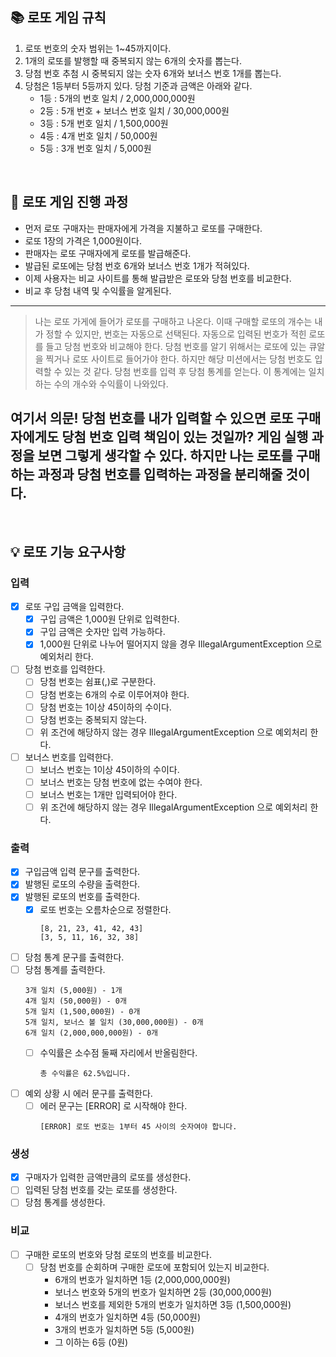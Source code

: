 ## 📚 로또 게임 규칙

1. 로또 번호의 숫자 범위는 1~45까지이다.
2. 1개의 로또를 발행할 때 중복되지 않는 6개의 숫자를 뽑는다.
3. 당첨 번호 추첨 시 중복되지 않는 숫자 6개와 보너스 번호 1개를 뽑는다.
4. 당첨은 1등부터 5등까지 있다. 당첨 기준과 금액은 아래와 같다.
    - 1등 : 5개의 번호 일치 / 2,000,000,000원
    - 2등 : 5개 번호 + 보너스 번호 일치 / 30,000,000원
    - 3등 : 5개 번호 일치 / 1,500,000원
    - 4등 : 4개 번호 일치 / 50,000원
    - 5등 : 3개 번호 일치 / 5,000원

<br>

## 🤔 로또 게임 진행 과정

- 먼저 로또 구매자는 판매자에게 가격을 지불하고 로또를 구매한다.
- 로또 1장의 가격은 1,000원이다.
- 판매자는 로또 구매자에게 로또를 발급해준다.
- 발급된 로또에는 당첨 번호 6개와 보너스 번호 1개가 적혀있다.
- 이제 사용자는 비교 사이트를 통해 발급받은 로또와 당첨 번호를 비교한다.
- 비교 후 당첨 내역 및 수익률을 알게된다.

---
> 나는 로또 가게에 들어가 로또를 구매하고 나온다.
> 이때 구매할 로또의 개수는 내가 정할 수 있지만, 번호는 자동으로 선택된다.
> 자동으로 입력된 번호가 적힌 로또를 들고 당첨 번호와 비교해야 한다.
> 당첨 번호를 알기 위해서는 로또에 있는 큐알을 찍거나 로또 사이트로 들어가야 한다.
> 하지만 해당 미션에서는 당첨 번호도 입력할 수 있는 것 같다.
> 당첨 번호를 입력 후 당첨 통계를 얻는다.
> 이 통계에는 일치하는 수의 개수와 수익률이 나와있다.

여기서 의문! 당첨 번호를 내가 입력할 수 있으면 로또 구매자에게도 당첨 번호 입력 책임이 있는 것일까?
게임 실행 과정을 보면 그렇게 생각할 수 있다. 하지만 나는 로또를 구매하는 과정과 당첨 번호를 입력하는 과정을 분리해줄 것이다.
---

<br>

## 💡 로또 기능 요구사항

### 입력

- [X] 로또 구입 금액을 입력한다.
    - [X] 구입 금액은 1,000원 단위로 입력한다.
    - [X] 구입 금액은 숫자만 입력 가능하다.
    - [X] 1,000원 단위로 나누어 떨어지지 않을 경우 IllegalArgumentException 으로 예외처리 한다.
- [ ] 당첨 번호를 입력한다.
    - [ ] 당첨 번호는 쉼표(,)로 구분한다.
    - [ ] 당첨 번호는 6개의 수로 이루어져야 한다.
    - [ ] 당첨 번호는 1이상 45이하의 수이다.
    - [ ] 당첨 번호는 중복되지 않는다.
    - [ ] 위 조건에 해당하지 않는 경우 IllegalArgumentException 으로 예외처리 한다.
- [ ] 보너스 번호를 입력한다.
    - [ ] 보너스 번호는 1이상 45이하의 수이다.
    - [ ] 보너스 번호는 당첨 번호에 없는 수여야 한다.
    - [ ] 보너스 번호는 1개만 입력되어야 한다.
    - [ ] 위 조건에 해당하지 않는 경우 IllegalArgumentException 으로 예외처리 한다.

### 출력

- [X] 구입금액 입력 문구를 출력한다.
- [X] 발행된 로또의 수량을 출력한다.
- [X] 발행된 로또의 번호를 출력한다.
    - [X] 로또 번호는 오름차순으로 정렬한다.
      ```
      [8, 21, 23, 41, 42, 43] 
      [3, 5, 11, 16, 32, 38]
      ```
- [ ] 당첨 통계 문구를 출력한다.
- [ ] 당첨 통계를 출력한다.
    ```
    3개 일치 (5,000원) - 1개
    4개 일치 (50,000원) - 0개
    5개 일치 (1,500,000원) - 0개
    5개 일치, 보너스 볼 일치 (30,000,000원) - 0개
    6개 일치 (2,000,000,000원) - 0개
    ```
    - [ ] 수익률은 소수점 둘째 자리에서 반올림한다.
      ```
      총 수익률은 62.5%입니다.
      ```
- [ ] 예외 상황 시 에러 문구를 출력한다.
    - [ ] 에러 문구는 [ERROR] 로 시작해야 한다.
      ```
      [ERROR] 로또 번호는 1부터 45 사이의 숫자여야 합니다.
      ```

### 생성

- [X] 구매자가 입력한 금액만큼의 로또를 생성한다.
- [ ] 입력된 당첨 번호를 갖는 로또를 생성한다.
- [ ] 당첨 통계를 생성한다.

### 비교

- [ ] 구매한 로또의 번호와 당첨 로또의 번호를 비교한다.
    - [ ] 당첨 번호를 순회하며 구매한 로또에 포함되어 있는지 비교한다.
        - 6개의 번호가 일치하면 1등 (2,000,000,000원)
        - 보너스 번호와 5개의 번호가 일치하면 2등 (30,000,000원)
        - 보너스 번호를 제외한 5개의 번호가 일치하면 3등 (1,500,000원)
        - 4개의 번호가 일치하면 4등 (50,000원)
        - 3개의 번호가 일치하면 5등 (5,000원)
        - 그 이하는 6등 (0원)